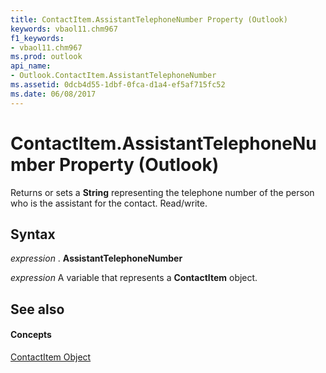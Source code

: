 ```yaml
---
title: ContactItem.AssistantTelephoneNumber Property (Outlook)
keywords: vbaol11.chm967
f1_keywords:
- vbaol11.chm967
ms.prod: outlook
api_name:
- Outlook.ContactItem.AssistantTelephoneNumber
ms.assetid: 0dcb4d55-1dbf-0fca-d1a4-ef5af715fc52
ms.date: 06/08/2017
---
```



# ContactItem.AssistantTelephoneNumber Property (Outlook)

Returns or sets a **String** representing the telephone number of the person who is the assistant for the contact. Read/write.


## Syntax

 _expression_ . **AssistantTelephoneNumber**

 _expression_ A variable that represents a **ContactItem** object.


## See also


#### Concepts


[ContactItem Object](contactitem-object-outlook.md)

